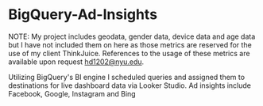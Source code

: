# BigQuery-Ad-Insights
NOTE: My project includes geodata, gender data, device data and age data but I have not included them on here as those metrics are reserved for the use of my client ThinkJuice. References to the usage of these metrics are available upon request hd1202@nyu.edu.

Utilizing BigQuery's BI engine I scheduled queries and assigned them to destinations for live dashboard data via Looker Studio. Ad insights include Facebook, Google, Instagram and Bing
